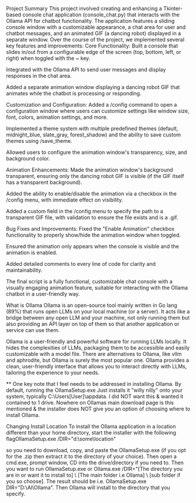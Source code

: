 Project Summary
This project involved creating and enhancing a Tkinter-based console chat application (console_chat.py) that interacts with the Ollama API for chatbot functionality. The application features a sliding console window with a customizable appearance, a chat area for user and chatbot messages, and an animated GIF (a dancing robot) displayed in a separate window. Over the course of the project, we implemented several key features and improvements:
Core Functionality:
Built a console that slides in/out from a configurable edge of the screen (top, bottom, left, or right) when toggled with the ~ key.

Integrated with the Ollama API to send user messages and display responses in the chat area.

Added a separate animation window displaying a dancing robot GIF that animates while the chatbot is processing or responding.

Customization and Configuration:
Added a /config command to open a configuration window where users can customize settings like window size, font, colors, animation settings, and more.

Implemented a theme system with multiple predefined themes (default, midnight_blue, slate_gray, forest_shadow) and the ability to save custom themes using /save_theme.

Allowed users to configure the animation window's transparency, size, and background color.

Animation Enhancements:
Made the animation window's background transparent, ensuring only the dancing robot GIF is visible (if the GIF itself has a transparent background).

Added the ability to enable/disable the animation via a checkbox in the /config menu, with immediate effect on visibility.

Added a custom field in the /config menu to specify the path to a transparent GIF file, with validation to ensure the file exists and is a .gif.

Bug Fixes and Improvements:
Fixed the "Enable Animation" checkbox functionality to properly show/hide the animation window when toggled.

Ensured the animation only appears when the console is visible and the animation is enabled.

Added detailed comments to every line of code for clarity and maintainability.

The final script is a fully functional, customizable chat console with a visually engaging animation feature, suitable for interacting with the Ollama chatbot in a user-friendly way.

What is Ollama
Ollama is an open-source tool mainly written in Go lang (89%) that runs open LLMs on your local machine (or a server). It acts like a bridge between any open LLM and your machine, not only running them but also providing an API layer on top of them so that another application or service can use them.

Ollama is a user-friendly and powerful software for running LLMs locally. It hides the complexities of LLMs, packaging them to be accessible and easily customizable with a model file. There are alternatives to Ollama, like vllm and aphrodite, but Ollama is surely the most popular one. Ollama provides a clean, user-friendly interface that allows you to interact directly with LLMs, tailoring the experience to your needs.

** One key note that I feel needs to be addressed in installing Ollama.
By default, running the OllamaSetup.exe Just installs it "willy nilly" onto your system, typically C:\Users\[User]\appdata. I did NOT want this & wanted it contained to 1 drive.
Nowhere on Ollamas main download page is this mentioned & the installer does NOT give you an option of choosing where to install Ollama.

Changing Install Location
To install the Ollama application in a location different than your home directory, start the installer with the following flagOllamaSetup.exe /DIR="d:\some\location"

so you need to download, copy, and paste the OllamaSetup.exe (if you opt for the .zip then extract it to the directory of your choice). Then open a cmd.exe, prompt window, CD into the drive/directory if you need to.
Then you want to run OllamaSetup.exe or Ollama.exe /DIR="[The directory you are in or want it to install to] \ [The main folder i.e Ollama] \ [sub folder if you so choose]. The result should be
i.e. OllamaSetup.exe DIR="D:\AI\Ollama". Then Ollama will install to the directory that you specify.
